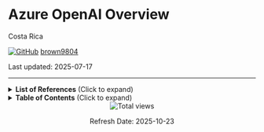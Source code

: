 # Azure OpenAI Overview

Costa Rica

[![GitHub](https://img.shields.io/badge/--181717?logo=github&logoColor=ffffff)](https://github.com/)
[brown9804](https://github.com/brown9804)

Last updated: 2025-07-17

------------------------------------------


<details>
<summary><b>List of References</b> (Click to expand)</summary>
  
 
</details>


<details>
<summary><b>Table of Contents</b> (Click to expand)</summary>
  
 
</details>

<!-- START BADGE -->
<div align="center">
  <img src="https://img.shields.io/badge/Total%20views-1532-limegreen" alt="Total views">
  <p>Refresh Date: 2025-10-23</p>
</div>
<!-- END BADGE -->
